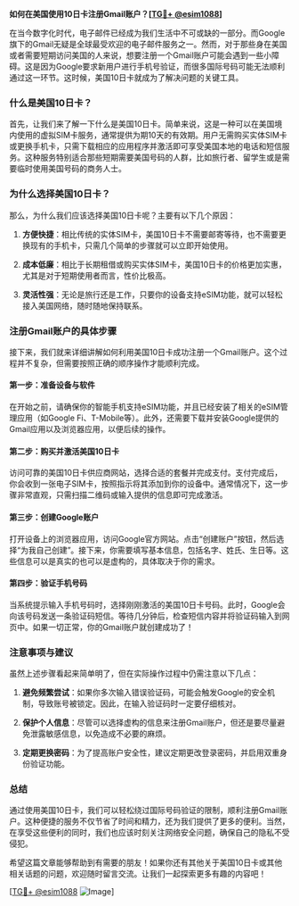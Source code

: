**如何在美国使用10日卡注册Gmail账户？[[TG💪+ @esim1088](https://t.me/s/esim1088)]**

在当今数字化时代，电子邮件已经成为我们生活中不可或缺的一部分。而Google旗下的Gmail无疑是全球最受欢迎的电子邮件服务之一。然而，对于那些身在美国或者需要短期访问美国的人来说，想要注册一个Gmail账户可能会遇到一些小障碍。这是因为Google要求新用户进行手机号验证，而很多国际号码可能无法顺利通过这一环节。这时候，美国10日卡就成为了解决问题的关键工具。

### 什么是美国10日卡？

首先，让我们来了解一下什么是美国10日卡。简单来说，这是一种可以在美国境内使用的虚拟SIM卡服务，通常提供为期10天的有效期。用户无需购买实体SIM卡或更换手机卡，只需下载相应的应用程序并激活即可享受美国本地的电话和短信服务。这种服务特别适合那些短期需要美国号码的人群，比如旅行者、留学生或是需要临时使用美国号码的商务人士。

### 为什么选择美国10日卡？

那么，为什么我们应该选择美国10日卡呢？主要有以下几个原因：

1. **方便快捷**：相比传统的实体SIM卡，美国10日卡不需要邮寄等待，也不需要更换现有的手机卡，只需几个简单的步骤就可以立即开始使用。
   
2. **成本低廉**：相比于长期租借或购买实体SIM卡，美国10日卡的价格更加实惠，尤其是对于短期使用者而言，性价比极高。
   
3. **灵活性强**：无论是旅行还是工作，只要你的设备支持eSIM功能，就可以轻松接入美国网络，随时随地保持联系。

### 注册Gmail账户的具体步骤

接下来，我们就来详细讲解如何利用美国10日卡成功注册一个Gmail账户。这个过程并不复杂，但需要按照正确的顺序操作才能顺利完成。

#### 第一步：准备设备与软件

在开始之前，请确保你的智能手机支持eSIM功能，并且已经安装了相关的eSIM管理应用（如Google Fi、T-Mobile等）。此外，还需要下载并安装Google提供的Gmail应用以及浏览器应用，以便后续的操作。

#### 第二步：购买并激活美国10日卡

访问可靠的美国10日卡供应商网站，选择合适的套餐并完成支付。支付完成后，你会收到一张电子SIM卡，按照指示将其添加到你的设备中。通常情况下，这一步骤非常直观，只需扫描二维码或输入提供的信息即可完成激活。

#### 第三步：创建Google账户

打开设备上的浏览器应用，访问Google官方网站。点击“创建账户”按钮，然后选择“为我自己创建”。接下来，你需要填写基本信息，包括名字、姓氏、生日等。这些信息可以是真实的也可以是虚构的，具体取决于你的需求。

#### 第四步：验证手机号码

当系统提示输入手机号码时，选择刚刚激活的美国10日卡号码。此时，Google会向该号码发送一条验证码短信。等待几分钟后，检查短信内容并将验证码输入到网页中。如果一切正常，你的Gmail账户就创建成功了！

### 注意事项与建议

虽然上述步骤看起来简单明了，但在实际操作过程中仍需注意以下几点：

1. **避免频繁尝试**：如果你多次输入错误验证码，可能会触发Google的安全机制，导致账号被锁定。因此，在输入验证码时一定要仔细核对。

2. **保护个人信息**：尽管可以选择虚构的信息来注册Gmail账户，但还是要尽量避免泄露敏感信息，以免造成不必要的麻烦。

3. **定期更换密码**：为了提高账户安全性，建议定期更改登录密码，并启用双重身份验证功能。

### 总结

通过使用美国10日卡，我们可以轻松绕过国际号码验证的限制，顺利注册Gmail账户。这种便捷的服务不仅节省了时间和精力，还为我们提供了更多的便利。当然，在享受这些便利的同时，我们也应该时刻关注网络安全问题，确保自己的隐私不受侵犯。

希望这篇文章能够帮助到有需要的朋友！如果你还有其他关于美国10日卡或其他相关话题的问题，欢迎随时留言交流。让我们一起探索更多有趣的内容吧！

[[TG💪+ @esim1088](https://t.me/s/esim1088) ![Image](https://i.postimg.cc/4NQfJmqS/Snipaste-2025-05-13-00-14-12.png)]